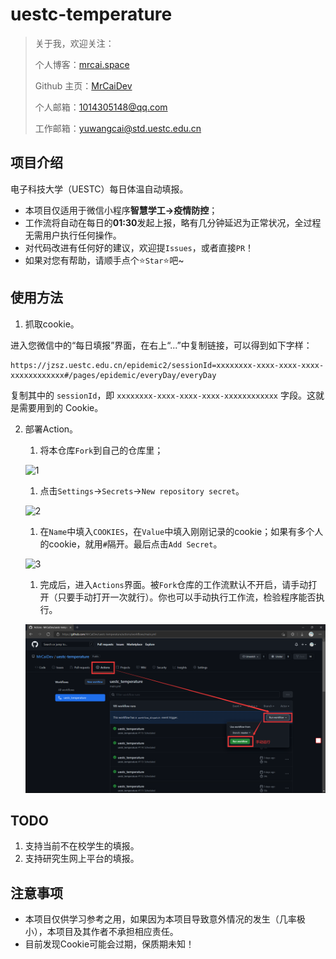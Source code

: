 # uestc-temperature

> 关于我，欢迎关注：
>
> 个人博客：[mrcai.space](https://mrcai.space)
>
> Github 主页：[MrCaiDev](https://github.com/MrCaiDev)
>
> 个人邮箱：[1014305148@qq.com](mailto:1014305148@qq.com)
>
> 工作邮箱：[yuwangcai@std.uestc.edu.cn](mailto:yuwangcai@std.uestc.edu.cn)

## 项目介绍

电子科技大学（UESTC）每日体温自动填报。

- 本项目仅适用于微信小程序**智慧学工→疫情防控**；
- 工作流将自动在每日的**01:30**发起上报，略有几分钟延迟为正常状况，全过程无需用户执行任何操作。
- 对代码改进有任何好的建议，欢迎提`Issues`，或者直接`PR`！
- 如果对您有帮助，请顺手点个⭐`Star`⭐吧~

## 使用方法

1. 抓取cookie。

进入您微信中的“每日填报”界面，在右上“...”中复制链接，可以得到如下字样：

    https://jzsz.uestc.edu.cn/epidemic2/sessionId=xxxxxxxx-xxxx-xxxx-xxxx-xxxxxxxxxxxx#/pages/epidemic/everyDay/everyDay

复制其中的 `sessionId`，即 `xxxxxxxx-xxxx-xxxx-xxxx-xxxxxxxxxxxx` 字段。这就是需要用到的 Cookie。


2. 部署Action。

   1. 将本仓库`Fork`到自己的仓库里；

   ![1](https://raw.githubusercontent.com/MrCaiDev/uestc-temperature/master/images/1.png)

   1. 点击`Settings`→`Secrets`→`New repository secret`。

   ![2](https://raw.githubusercontent.com/MrCaiDev/uestc-temperature/master/images/2.png)

   1. 在`Name`中填入`COOKIES`，在`Value`中填入刚刚记录的cookie；如果有多个人的cookie，就用`#`隔开。最后点击`Add Secret`。

   ![3](https://raw.githubusercontent.com/MrCaiDev/uestc-temperature/master/images/3.png)

   1. 完成后，进入`Actions`界面。被`Fork`仓库的工作流默认不开启，请手动打开（只要手动打开一次就行）。你也可以手动执行工作流，检验程序能否执行。

   ![4](images/2021-11-10-17-00-54.png)

## TODO

1. 支持当前不在校学生的填报。
2. 支持研究生网上平台的填报。

## 注意事项

- 本项目仅供学习参考之用，如果因为本项目导致意外情况的发生（几率极小），本项目及其作者不承担相应责任。
- 目前发现Cookie可能会过期，保质期未知！

